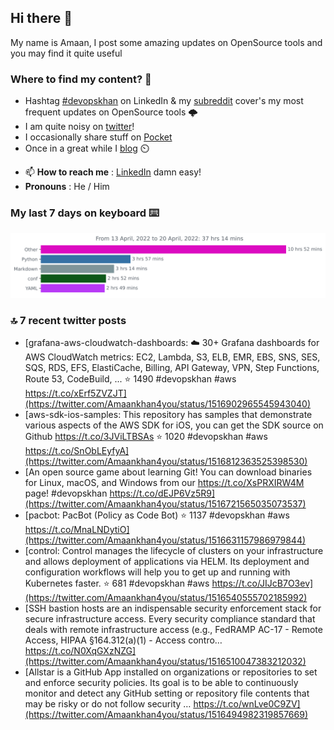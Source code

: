 <!--- [![Hits](https://hits.seeyoufarm.com/api/count/incr/badge.svg?url=https%3A%2F%2Fgithub.com%2Fakhan4u%2Fhit-counter&count_bg=%2379C83D&title_bg=%23555555&icon=&icon_color=%23E7E7E7&title=visits&edge_flat=false)](https://hits.seeyoufarm.com) --->

## Hi there 👋

My name is Amaan, I post some amazing updates on OpenSource tools and you may find it quite useful

### Where to find my content? 🤔

* Hashtag [#devopskhan](https://www.linkedin.com/feed/hashtag/devopskhan/) on LinkedIn & my [subreddit](https://www.reddit.com/r/devopskhan/) cover's my most frequent updates on OpenSource tools 🌩️
* I am quite noisy on [twitter](https://twitter.com/Amaankhan4you)!
* I occasionally share stuff on [Pocket](https://getpocket.com/@ej6g8d1dp2829A16a9Tf5d4T6bAMp3d8791rejDe86yem3bm4e14ex4fT4dluk29)
* Once in a great while I [blog](https://linuxparrot.com/) ⏲️


- 📫 **How to reach me** : [LinkedIn](https://www.linkedin.com/in/amaan-khan-linux-ninja) damn easy!
- **Pronouns** : He / Him

### My last 7 days on keyboard ⌨️

<img src="https://github.com/akhan4u/akhan4u/blob/main/images/stat.svg" alt="Amaan's Wakatime Activity!"/>

### 🔝 7 recent twitter posts
<!-- DEVDOJO:START -->
- [grafana-aws-cloudwatch-dashboards: :cloud: 30+ Grafana dashboards for AWS CloudWatch metrics: EC2, Lambda, S3, ELB, EMR, EBS, SNS, SES, SQS, RDS, EFS, ElastiCache, Billing, API Gateway, VPN, Step Functions, Route 53, CodeBuild, ...
⭐️ 1490
#devopskhan #aws
https://t.co/xErf5ZVZJT](https://twitter.com/Amaankhan4you/status/1516902965545943040)
- [aws-sdk-ios-samples: This repository has samples that demonstrate various aspects of the AWS SDK for iOS, you can get the SDK source on Github https://t.co/3JViLTBSAs
⭐️ 1020
#devopskhan #aws
https://t.co/SnObLEyfyA](https://twitter.com/Amaankhan4you/status/1516812363525398530)
- [An open source game about learning Git! You can download binaries for Linux, macOS, and Windows from our https://t.co/XsPRXIRW4M page! #devopskhan https://t.co/dEJP6Vz5R9](https://twitter.com/Amaankhan4you/status/1516721565035073537)
- [pacbot: PacBot &lpar;Policy as Code Bot&rpar;
⭐️ 1137
#devopskhan #aws
https://t.co/MnaLNDytiO](https://twitter.com/Amaankhan4you/status/1516631157986979844)
- [control: Control manages the lifecycle of clusters on your infrastructure and allows deployment of applications via HELM. Its deployment and configuration workflows will help you to get up and running with Kubernetes faster.
⭐️ 681
#devopskhan #aws
https://t.co/JIJcB7O3ev](https://twitter.com/Amaankhan4you/status/1516540555702185992)
- [SSH bastion hosts are an indispensable security enforcement stack for secure infrastructure access. Every security compliance standard that deals with remote infrastructure access &lpar;e.g., FedRAMP AC-17 - Remote Access, HIPAA §164.312&lpar;a&rpar;&lpar;1&rpar; - Access contro… https://t.co/N0XqGXzNZG](https://twitter.com/Amaankhan4you/status/1516510047383212032)
- [Allstar is a GitHub App installed on organizations or repositories to set and enforce security policies. Its goal is to be able to continuously monitor and detect any GitHub setting or repository file contents that may be risky or do not follow security … https://t.co/wnLve0C9ZV](https://twitter.com/Amaankhan4you/status/1516494982319857669)
<!-- DEVDOJO:END -->

<!-- ![Amaan's GitHub stats](https://github-readme-stats.vercel.app/api?username=akhan4u&count_private=true&show_icons=true&hide=contribs) -->
